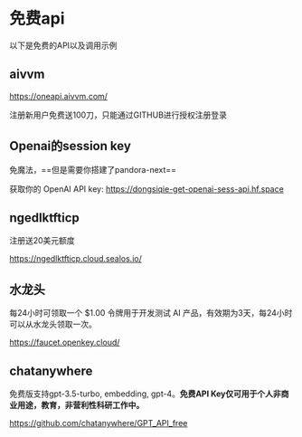 # 免费api

以下是免费的API以及调用示例

## aivvm

https://oneapi.aivvm.com/

注册新用户免费送100刀，只能通过GITHUB进行授权注册登录

## Openai的session key

免魔法，==但是需要你搭建了pandora-next==

获取你的 OpenAI API key: https://dongsiqie-get-openai-sess-api.hf.space

## ngedlktfticp

注册送20美元额度

https://ngedlktfticp.cloud.sealos.io/

## 水龙头

每24小时可领取一个 $1.00 令牌用于开发测试 AI 产品，有效期为3天，每24小时可以从水龙头领取一次。

https://faucet.openkey.cloud/

## chatanywhere

免费版支持gpt-3.5-turbo, embedding, gpt-4。**免费API Key仅可用于个人非商业用途，教育，非营利性科研工作中。**

https://github.com/chatanywhere/GPT_API_free




